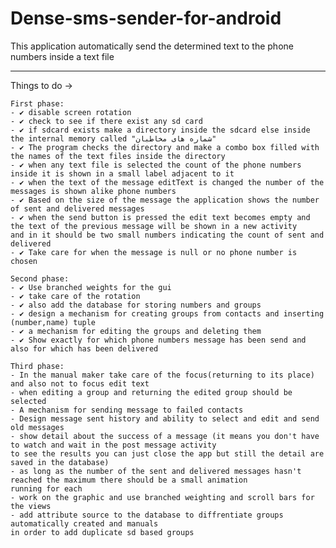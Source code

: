Dense-sms-sender-for-android
============================

This application automatically send the determined text to the phone numbers inside a text file

**********************************************

Things to do ->

	First phase:
	- ✔ disable screen rotation
	- ✔ check to see if there exist any sd card
	- ✔ if sdcard exists make a directory inside the sdcard else inside the internal memory called "شماره های مخاطبان"
	- ✔ The program checks the directory and make a combo box filled with the names of the text files inside the directory
	- ✔ when any text file is selected the count of the phone numbers inside it is shown in a small label adjacent to it
	- ✔ when the text of the message editText is changed the number of the messages is shown alike phone numbers
	- ✔ Based on the size of the message the application shows the number of sent and delivered messages
	- ✔ when the send button is pressed the edit text becomes empty and the text of the previous message will be shown in a new activity
	and in it should be two small numbers indicating the count of sent and delivered	
	- ✔ Take care for when the message is null or no phone number is chosen 
	
	Second phase:	
	- ✔ Use branched weights for the gui
	- ✔ take care of the rotation
	- ✔ also add the database for storing numbers and groups
	- ✔ design a mechanism for creating groups from contacts and inserting (number,name) tuple
	- ✔ a mechanism for editing the groups and deleting them
	- ✔ Show exactly for which phone numbers message has been send and also for which has been delivered
	
	Third phase:		
	- In the manual maker take care of the focus(returning to its place) and also not to focus edit text
	- when editing a group and returning the edited group should be selected 	
	- A mechanism for sending message to failed contacts
	- Design message sent history and ability to select and edit and send old messages
	- show detail about the success of a message (it means you don't have to watch and wait in the post message activity
	to see the results you can just close the app but still the detail are saved in the database)	 
	- as long as the number of the sent and delivered messages hasn't reached the maximum there should be a small animation
	running for each
	- work on the graphic and use branched weighting and scroll bars for the views
	- add attribute source to the database to diffrentiate groups automatically created and manuals
	in order to add duplicate sd based groups
	
